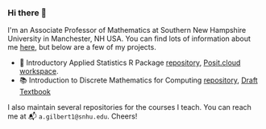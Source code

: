 ### Hi there 👋

I'm an Associate Professor of Mathematics at Southern New Hampshire University in Manchester, NH USA. You can find lots of information about me [here](agmath.github.io), but below are a few of my projects.

- 💾 Introductory Applied Statistics R Package [repository](https://github.com/agmath/AppliedStatsInteractive), [Posit.cloud workspace](https://posit.cloud/content/6328402).
- 📚 Introduction to Discrete Mathematics for Computing [repository](https://github.com/agmath/DiscreteMathForComputing), [Draft Textbook](https://agmath.github.io/DiscreteMathForComputing)

I also maintain several repositories for the courses I teach. You can reach me at 📬 `a.gilbert1@snhu.edu`. Cheers!
